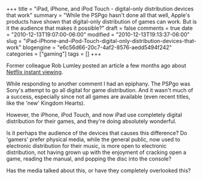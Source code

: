 +++
title = "iPad, iPhone, and iPod Touch - digital-only distribution devices that work"
summary = "While the PSPgo hasn't done all that well, Apple's products have shown that digital-only distribution of games can work. But is it the audience that makes it possible?"
draft = false
comments = true
date = "2010-12-13T19:07:00-06:00"
modified = "2010-12-13T19:13:37-06:00"
slug = "iPad-iPhone-and-iPod-Touch-digital-only-distribution-devices-that-work"
blogengine = "e6c56d66-20c7-4af2-8576-aedd5494f242"
categories = ["gaming"]
tags = []
+++

<p>Former colleague Rob Lumley posted an article a few months ago about <a rel="external" href="http://rmlumley.com/2010/08/finding-good-movies-on-netflix-instant-viewing/">Netflix instant viewing</a>.</p>
<p>While responding to another comment I had an epiphany. The PSPgo was Sony's attempt to go all digital for game distribution. And it wasn't much of a success, especially since not all games are available (even recent titles, like the 'new' Kingdom Hearts).</p>
<p>However, the iPhone, iPod Touch, and now iPad use completely digital distribution for their games, and they're doing absolutely wonderful.</p>
<p>Is it perhaps the audience of the devices that causes this difference?&nbsp;Do 'gamers' prefer physical media, while the general public, now used to electronic distribution for their music, is more open to electronic distribution, not having grown up with the enjoyment of cracking open a game, reading the manual, and popping the disc into the console?</p>
<p>Has the media talked about this, or have they completely overlooked this?</p>
